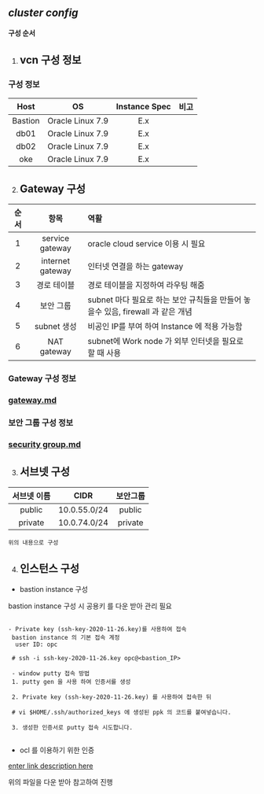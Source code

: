 ﻿## ***cluster config***

**구성 순서**

 1. ## vcn 구성 정보
### 구성 정보

|Host|OS|Instance Spec|비고|
|:--:|:--:|:--:|:--:|
|Bastion|Oracle Linux 7.9|E.x|
|db01|Oracle Linux 7.9|E.x|
|db02|Oracle Linux 7.9|E.x|
|oke|Oracle Linux 7.9|E.x|
 
 2. ## Gateway 구성 

 |순서|항목|역활|
|:--:|:--:|:---|
|1|service gateway|oracle cloud service 이용 시 필요| 
|2|internet gateway|인터넷 연결을 하는 gateway|
|3|경로 테이블|경로 테이블을 지정하여 라우팅 해줌|
|4|보안 그룹|subnet 마다 필요로 하는 보안 규칙들을 만들어 놓을수 있음, firewall 과 같은 개념|
|5|subnet 생성|비공인 IP를 부여 하여 Instance 에 적용 가능함|   
|6|NAT gateway|subnet에 Work node 가 외부 인터넷을 필요로 할 때 사용|
 
 
   ### Gateway 구성 정보
### [gateway.md](https://github.com/futuregen-icp/public/blob/main/gatway.md.md)


### 보안 그룹 구성 정보
### [security group.md](https://github.com/futuregen-icp/public/blob/main/security%20group.md.md)

3. ##  서브넷 구성 

|서브넷 이름|CIDR|보안그룹|
|:--:|:--:|:--:|
|public|10.0.55.0/24|public|
|private|10.0.74.0/24|private| 

	위의 내용으로 구성

4. ## 인스턴스 구성
- bastion instance 구성
 
 bastion instance 구성 시 공용키 를 다운 받아 관리 필요
 
```
 
- Private key (ssh-key-2020-11-26.key)를 사용하여 접속
 bastion instance 의 기본 접속 계정
  user ID: opc  
   
 # ssh -i ssh-key-2020-11-26.key opc@<bastion_IP>
 
 - window putty 접속 방법
 1. putty gen 을 사용 하여 인증서를 생성
 
 2. Private key (ssh-key-2020-11-26.key) 를 사용하여 접속한 뒤 
 
 # vi $HOME/.ssh/authorized_keys 에 생성된 ppk 의 코드를 붙여넣습니다.
 
 3. 생성한 인증서로 putty 접속 시도합니다.
 
 ```

- ocl 를 이용하기 위한 인증 

[enter link description here](https://drive.google.com/file/d/1-ww7Nh2Gco8HkSXMPxzN91r-0GR38hpz/view?usp=sharing)

위의 파일을 다운 받아 참고하여 진행


